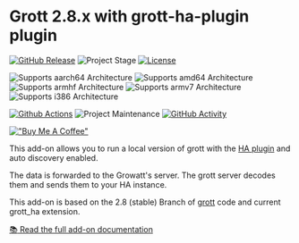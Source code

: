 # Grott 2.8.x with grott-ha-plugin plugin

[![GitHub Release][releases-shield]][releases] ![Project Stage][project-stage-shield] [![License][license-shield]](LICENSE.md)

![Supports aarch64 Architecture][aarch64-shield] ![Supports amd64 Architecture][amd64-shield] ![Supports armhf Architecture][armhf-shield] ![Supports armv7 Architecture][armv7-shield] ![Supports i386 Architecture][i386-shield]

[![Github Actions][github-actions-shield]][github-actions] ![Project Maintenance][maintenance-shield] [![GitHub Activity][commits-shield]][commits]

[!["Buy Me A Coffee"](https://www.buymeacoffee.com/assets/img/custom_images/orange_img.png)](https://www.buymeacoffee.com/egguy)

This add-on allows you to run a local version of grott with the [HA plugin](https://pypi.org/project/grott-ha-plugin/)
and auto discovery enabled.

The data is forwarded to the Growatt's server.
The grott server decodes them and sends them to your HA instance.

This add-on is based on the 2.8 (stable) Branch of [grott](https://github.com/johanmeijer/grott) code and current grott_ha extension.

[:books: Read the full add-on documentation][docs]

[aarch64-shield]: https://img.shields.io/badge/aarch64-yes-green.svg
[amd64-shield]: https://img.shields.io/badge/amd64-yes-green.svg
[armhf-shield]: https://img.shields.io/badge/armhf-yes-green.svg
[armv7-shield]: https://img.shields.io/badge/armv7-yes-green.svg
[commits-shield]: https://img.shields.io/github/commit-activity/y/egguy/addon-grott.svg
[commits]: https://github.com/egguy/addon-grott/commits/main
[github-actions-shield]: https://github.com/egguy/addon-grott/workflows/CI/badge.svg
[github-actions]: https://github.com/egguy/addon-grott/actions
[i386-shield]: https://img.shields.io/badge/i386-yes-green.svg
[license-shield]: https://img.shields.io/github/license/egguy/addon-grott.svg
[maintenance-shield]: https://img.shields.io/maintenance/yes/2023.svg
[project-stage-shield]: https://img.shields.io/badge/project%20stage-stable-green.svg
[releases-shield]: https://img.shields.io/github/release/egguy/addon-grott.svg
[releases]: https://github.com/egguy/addon-grott/releases
[docs]: https://github.com/egguy/addon-grott/blob/main/grott/DOCS.md

